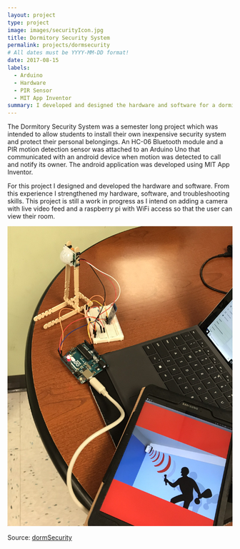 ```yaml
---
layout: project
type: project
image: images/securityIcon.jpg
title: Dormitory Security System
permalink: projects/dormsecurity
# All dates must be YYYY-MM-DD format!
date: 2017-08-15
labels:
  - Arduino
  - Hardware
  - PIR Sensor
  - MIT App Inventor
summary: I developed and designed the hardware and software for a dormitory security system that calls the user via an andriod app when motion is detected. 
---
```


The Dormitory Security System was a semester long project which was intended to allow students to install their own inexpensive security system and protect their personal belongings. An HC-06 Bluetooth module and a PIR motion detection sensor was attached to an Arduino Uno that communicated with an android device when motion was detected to call and notify its owner. The android application was developed using MIT App Inventor. 

For this project I designed and developed the hardware and software. From this experience I strengthened my hardware, software, and troubleshooting skills. This project is still a work in progress as I intend on adding a camera with live video feed and a raspberry pi with WiFi access so that the user can view their room.

<img class="ui large centered image" src="../images/securityAppLarge.jpg">

 
Source: <a href="https://github.com/victoria-soto/dormSecurity"><i class="large github icon"></i>dormSecurity</a>
